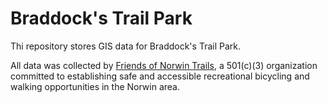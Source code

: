 
# Braddock's Trail Park
Thi repository stores GIS data for Braddock's Trail Park.

All data was collected by [Friends of Norwin Trails](https://norwintrails.org), a 501(c)(3) organization committed to establishing safe and accessible recreational bicycling and walking opportunities in the Norwin area.